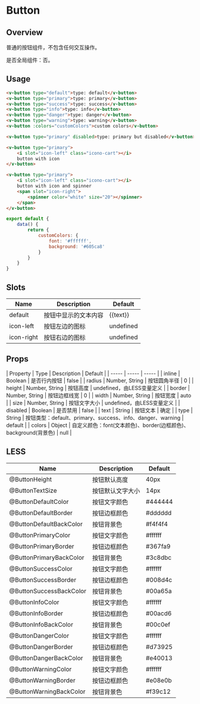 # Button

## Overview

普通的按钮组件，不包含任何交互操作。

是否全局组件：否。

## Usage

```html
<v-button type="default">type: default</v-button>
<v-button type="primary">type: primary</v-button>
<v-button type="success">type: success</v-button>
<v-button type="info">type: info</v-button>
<v-button type="danger">type: danger</v-button>
<v-button type="warning">type: warning</v-button>
<v-button :colors="customColors">custom colors</v-button>

<v-button type="primary" disabled>type: primary but disabled</v-button>

<v-button type="primary">
    <i slot="icon-left" class="icono-cart"></i>
    button with icon
</v-button>

<v-button type="primary">
    <i slot="icon-left" class="icono-cart"></i>
    button with icon and spinner
    <span slot="icon-right">
        <spinner color="white" size="20"></spinner>
    </span>
</v-button>
```

```javascript
export default {
    data() {
        return {
            customColors: {
                font: '#ffffff',
                background: '#605ca8'
            }
        }
    }
}
```

## Slots

| Name | Description | Default |
| ----- | ----- | ----- |
| default | 按钮中显示的文本内容 | {{text}} |
| icon-left | 按钮左边的图标 | undefined |
| icon-right | 按钮右边的图标 | undefined |

## Props

| Property | Type | Description | Default |
| ----- | ----- | ----- |
| inline | Boolean | 是否行内按钮 | false |
| radius | Number, String | 按钮圆角半径 | 0 |
| height | Number, String | 按钮高度 | undefined，由LESS变量定义 |
| border | Number, String | 按钮边框线宽 | 0 |
| width | Number, String | 按钮宽度 | auto |
| size | Number, String | 按钮文字大小 | undefined，由LESS变量定义 |
| disabled | Boolean | 是否禁用 | false |
| text | String | 按钮文本 | 确定 |
| type | String | 按钮类型：default、primary、success、info、danger、warning | default |
| colors | Object | 自定义颜色：font(文本颜色)、border(边框颜色)、background(背景色) | null |

## LESS

| Name | Description | Default |
| ----- | ----- | ----- |
| @ButtonHeight | 按钮默认高度 | 40px |
| @ButtonTextSize | 按钮默认文字大小 | 14px |
| @ButtonDefaultColor | 按钮文字颜色 | \#444444 |
| @ButtonDefaultBorder | 按钮边框颜色 | \#dddddd |
| @ButtonDefaultBackColor | 按钮背景色 | \#f4f4f4 |
| @ButtonPrimaryColor | 按钮文字颜色 | \#ffffff |
| @ButtonPrimaryBorder | 按钮边框颜色 | \#367fa9 |
| @ButtonPrimaryBackColor | 按钮背景色 | \#3c8dbc |
| @ButtonSuccessColor | 按钮文字颜色 | \#ffffff |
| @ButtonSuccessBorder | 按钮边框颜色 | \#008d4c |
| @ButtonSuccessBackColor | 按钮背景色 | \#00a65a |
| @ButtonInfoColor | 按钮文字颜色 | \#ffffff |
| @ButtonInfoBorder | 按钮边框颜色 | \#00acd6 |
| @ButtonInfoBackColor | 按钮背景色 | \#00c0ef |
| @ButtonDangerColor | 按钮文字颜色 | \#ffffff |
| @ButtonDangerBorder | 按钮边框颜色 | \#d73925 |
| @ButtonDangerBackColor | 按钮背景色 | \#e40013 |
| @ButtonWarningColor | 按钮文字颜色 | \#ffffff |
| @ButtonWarningBorder | 按钮边框颜色 | \#e08e0b |
| @ButtonWarningBackColor | 按钮背景色 | \#f39c12 |